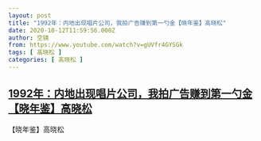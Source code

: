 ```yaml
---
layout: post
title: "1992年：内地出现唱片公司，我拍广告赚到第一勺金【晓年鉴】高晓松"
date: 2020-10-12T11:59:56.000Z
author: 空镜
from: https://www.youtube.com/watch?v=gUVfr4GYSGk
tags: [ 高晓松 ]
categories: [ 高晓松 ]
---
```

<!--1602503996000-->
[1992年：内地出现唱片公司，我拍广告赚到第一勺金【晓年鉴】高晓松](https://www.youtube.com/watch?v=gUVfr4GYSGk)
------

<div>
【晓年鉴】高晓松
</div>
